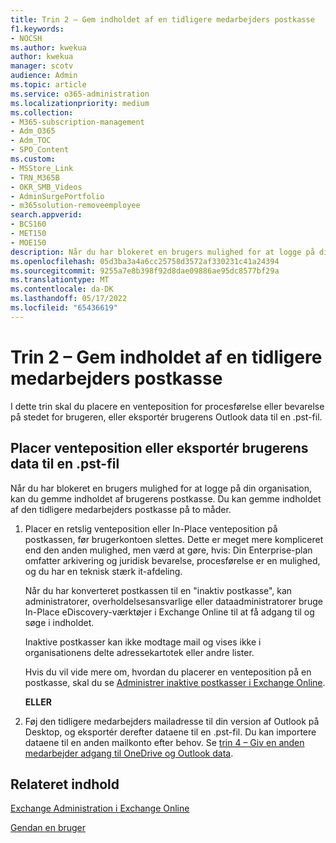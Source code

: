 ```yaml
---
title: Trin 2 – Gem indholdet af en tidligere medarbejders postkasse
f1.keywords:
- NOCSH
ms.author: kwekua
author: kwekua
manager: scotv
audience: Admin
ms.topic: article
ms.service: o365-administration
ms.localizationpriority: medium
ms.collection:
- M365-subscription-management
- Adm_O365
- Adm_TOC
- SPO_Content
ms.custom:
- MSStore_Link
- TRN_M365B
- OKR_SMB_Videos
- AdminSurgePortfolio
- m365solution-removeemployee
search.appverid:
- BCS160
- MET150
- MOE150
description: Når du har blokeret en brugers mulighed for at logge på din organisation, kan du få mere at vide om to måder, du kan gemme indholdet af den tidligere medarbejders postkasse på.
ms.openlocfilehash: 05d3ba3a4a6cc25758d3572af330231c41a24394
ms.sourcegitcommit: 9255a7e8b398f92d8dae09886ae95dc8577bf29a
ms.translationtype: MT
ms.contentlocale: da-DK
ms.lasthandoff: 05/17/2022
ms.locfileid: "65436619"
---
```

# <a name="step-2---save-the-contents-of-a-former-employees-mailbox"></a>Trin 2 – Gem indholdet af en tidligere medarbejders postkasse

I dette trin skal du placere en venteposition for procesførelse eller bevarelse på stedet for brugeren, eller eksportér brugerens Outlook data til en .pst-fil.

## <a name="place-hold-or-export-users-data-to-a-pst-file"></a>Placer venteposition eller eksportér brugerens data til en .pst-fil

Når du har blokeret en brugers mulighed for at logge på din organisation, kan du gemme indholdet af brugerens postkasse. Du kan gemme indholdet af den tidligere medarbejders postkasse på to måder.
  
1. Placer en retslig venteposition eller In-Place venteposition på postkassen, før brugerkontoen slettes. Dette er meget mere kompliceret end den anden mulighed, men værd at gøre, hvis: Din Enterprise-plan omfatter arkivering og juridisk bevarelse, procesførelse er en mulighed, og du har en teknisk stærk it-afdeling.

    Når du har konverteret postkassen til en "inaktiv postkasse", kan administratorer, overholdelsesansvarlige eller dataadministratorer bruge In-Place eDiscovery-værktøjer i Exchange Online til at få adgang til og søge i indholdet.

    Inaktive postkasser kan ikke modtage mail og vises ikke i organisationens delte adressekartotek eller andre lister.

    Hvis du vil vide mere om, hvordan du placerer en venteposition på en postkasse, skal du se [Administrer inaktive postkasser i Exchange Online](../../compliance/create-and-manage-inactive-mailboxes.md).

    **ELLER**

2. Føj den tidligere medarbejders mailadresse til din version af Outlook på Desktop, og eksportér derefter dataene til en .pst-fil. Du kan importere dataene til en anden mailkonto efter behov. Se [trin 4 – Giv en anden medarbejder adgang til OneDrive og Outlook data](remove-former-employee-step-4.md).

## <a name="related-content"></a>Relateret indhold

[Exchange Administration i Exchange Online](/exchange/exchange-admin-center)

[Gendan en bruger](restore-user.md)
